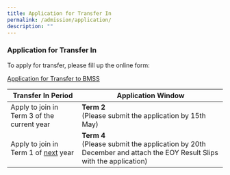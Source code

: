 ```yaml
---
title: Application for Transfer In
permalink: /admission/application/
description: ""
---
```

### Application for Transfer In

To apply for transfer, please fill up the online form:

[Application for Transfer to BMSS](https://go.gov.sg/applytransfertobmss)



| Transfer In Period | Application Window | 
| -------- | -------- | 
| Apply to join in Term 3 of the current year     | **Term 2** <br>(Please submit the application by 15th May)     | 
| Apply to join in Term 1 of <u>next</u> year  | **Term 4** <br> (Please submit the application by 20th December and attach the EOY Result Slips with the application)|
